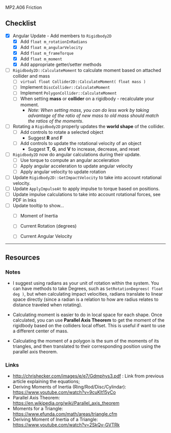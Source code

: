 MP2.A06 Friction

## Checklist
- [x] Angular Update - Add members to `Rigidbody2D`
    - [x] Add `float m_rotationInRadians`
    - [x] Add `float m_angularVelocity`
    - [x] Add `float m_frameTorque`
    - [x] Add `float m_moment`
    - [x] Add appropriate getter/setter methods
- [ ] `Rigidbody2D::CalculateMoment` to calculate moment based on attached collider and mass
    - [ ] `virtual float Collider2D::CalculateMoment( float mass )`
    - [ ] Implement `DiscCollider::CalculateMoment`
    - [ ] Implement `PolygonCollider::CalculateMoment`
    - [ ] When setting **mass** or **collider** on a rigidbody - recalculate your moment.
        - *Note: When setting mass, you can do less work by taking advantage of the ratio of new mass to old mass should match the ratios of the moments*.
- [ ] Rotating a `Rigidbody2D` properly updates the **world shape** of the collider.
    - [ ] Add controls to rotate a selected object
        - Suggest **R** and **F**
    - [ ] Add controls to update the rotational velocity of an object
        - Suggest **T**, **G**, and **V** to increase, decrease, and reset
- [ ] `Rigidbody2D` now do angular calculations during their update.
    - [ ] Use torque to compute an angular acceleration
    - [ ] Apply angular acceleration to update angular velocity
    - [ ] Apply angular velocity to update rotation
- [ ] Update `Rigidbody2D::GetImpactVelocity` to take into account rotational velocity.
- [ ] Update `ApplyImpulseAt` to apply impulse to torque based on positions.
- [ ] Update impulse calculations to take into account rotational forces, see PDF in lnks
- [ ] Update tooltip to show...
    - [ ] Moment of Inertia
    - [ ] Current Rotation (degrees)
    - [ ] Current Angular Velocity


------

## Resources

### Notes
- I suggest using radians as your unit of rotation within the system.  You can have
methods to take Degrees, such as `SetRotationDegrees( float deg )`, but when calculating
impact velocities, radians translate to linear space directly (since a radian is a relation to how are radius relates to distance traveled when rotating).

- Calculating moment is easier to do in local space for each shape.  Once calculated, you can use **Parallel Axis Theorem** to  get the moment of the rigidbody based on the colliders local offset.  This is useful if want to use a different center of mass.

- Calculating the moment of a polygon is the sum of the moments of its triangles, and then
translated to their corresponding position using the parallel axis theorem.




### Links
- http://chrishecker.com/images/e/e7/Gdmphys3.pdf : Link from previous article explaining the equations;
- Deriving Moments of Inertia (Ring/Rod/Disc/Cylindar): https://www.youtube.com/watch?v=9cuKlt15yCo
- Parallel Axis Theorem: https://en.wikipedia.org/wiki/Parallel_axis_theorem
- Moments for a Triangle: https://www.efunda.com/math/areas/triangle.cfm
- Deriving Moment of Inertia of a Triangle: https://www.youtube.com/watch?v=2SkQy-GVTRk

